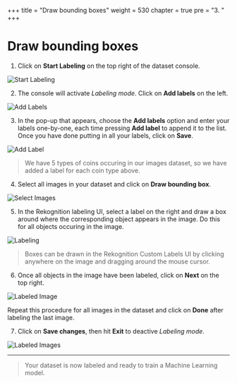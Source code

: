 +++
title = "Draw bounding boxes"
weight = 530
chapter = true
pre = "3. "
+++

# Draw bounding boxes

1. Click on **Start Labeling** on the top right of the dataset console.

![Start Labeling](/start-labeling.png?classes=border)

2. The console will activate _Labeling mode_. Click on **Add labels** on the left.

![Add Labels](/add-labels.png?classes=border)

3. In the pop-up that appears, choose the **Add labels** option and enter your labels one-by-one, each time pressing **Add label** to append it to the list. Once you have done putting in all your labels, click on **Save**.

![Add Label](/add-label.png?classes=border&width=30pc)

> We have 5 types of coins occuring in our images dataset, so we have added a label for each coin type above.

4. Select all images in your dataset and click on **Draw bounding box**.

![Select Images](/select-images.png?classes=border)

5. In the Rekognition labeling UI, select a label on the right and draw a box around where the corresponding object appears in the image. Do this for all objects occuring in the image.

![Labeling](/labeling.gif?classes=border)

> Boxes can be drawn in the Rekognition Custom Labels UI by clicking anywhere on the image and dragging around the mouse cursor.

6. Once all objects in the image have been labeled, click on **Next** on the top right.

![Labeled Image](/labeled-image.png?classes=border)

Repeat this procedure for all images in the dataset and click on **Done** after labeling the last image.

7. Click on **Save changes**, then hit **Exit** to deactive _Labeling mode_.

![Labeled Images](/labeled-images.png?classes=border)

---

> Your dataset is now labeled and ready to train a Machine Learning model.
